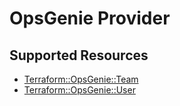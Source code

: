 # OpsGenie Provider

## Supported Resources

* [Terraform::OpsGenie::Team](docs/providers/opsgenie/Team.md)
* [Terraform::OpsGenie::User](docs/providers/opsgenie/User.md)